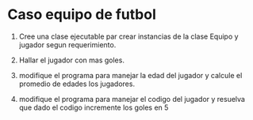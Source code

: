 # Caso equipo de futbol

1. Cree una clase ejecutable par crear instancias de la clase Equipo
y jugador segun requerimiento.

2. Hallar el jugador con mas goles.

3. modifique el programa para manejar la edad del jugador y calcule el promedio de edades los jugadores.

4. modifique el programa para manejar el codigo del jugador y resuelva que dado el codigo
incremente los goles en 5